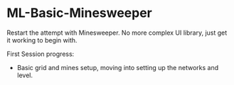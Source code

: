 # ML-Basic-Minesweeper

Restart the attempt with Minesweeper. No more complex UI library, just get it working to begin with.

First Session progress:
- Basic grid and mines setup, moving into setting up the networks and level.